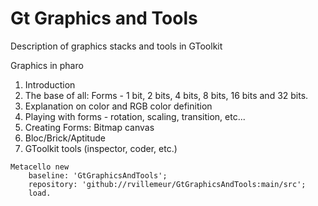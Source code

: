 # Gt Graphics and Tools
Description of graphics stacks and tools in GToolkit

Graphics in pharo

1. Introduction
2. The base of all: Forms - 1 bit, 2 bits, 4 bits, 8 bits, 16 bits and 32 bits.
3. Explanation on color and RGB color definition
4. Playing with forms - rotation, scaling, transition, etc...
5. Creating Forms: Bitmap canvas
6. Bloc/Brick/Aptitude
7. GToolkit tools (inspector, coder, etc.)


```smalltalk
Metacello new
    baseline: 'GtGraphicsAndTools';
    repository: 'github://rvillemeur/GtGraphicsAndTools:main/src';
    load.
 ```
